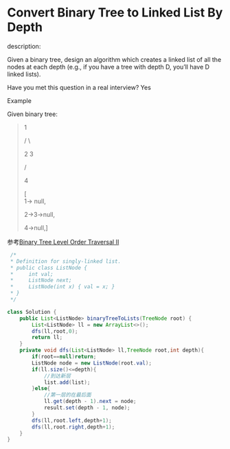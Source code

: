 # Convert Binary Tree to Linked List By Depth

description:

Given a binary tree, design an algorithm which creates a linked list of all the nodes at each depth \(e.g., if you have a tree with depth D, you’ll have D linked lists\).

Have you met this question in a real interview? Yes

Example

Given binary tree:

> 1
>
> /    \
>
> 2     3
>
> /
>
> 4
>
> \[  
> 1-&gt; null,
>
> 2-&gt;3-&gt;null,
>
> 4-&gt;null,\]

参考[Binary Tree Level Order Traversal II](/jiu-zhang-suan-fa/kuan-du-you-xian-sou-suo/binary-tree-level-order-traversal-ii.md)

```java
 /*
 * Definition for singly-linked list.
 * public class ListNode {
 *     int val;
 *     ListNode next;
 *     ListNode(int x) { val = x; }
 * }
 */

class Solution {
    public List<ListNode> binaryTreeToLists(TreeNode root) {
        List<ListNode> ll = new ArrayList<>();
        dfs(ll,root,0);
        return ll;
    }
    private void dfs(List<ListNode> ll,TreeNode root,int depth){
        if(root==null)return;
        ListNode node = new ListNode(root.val);
        if(ll.size()<=depth){
            //到达新层
            list.add(list);
        }else{
            //第一层的在最后面
            ll.get(depth - 1).next = node;
            result.set(depth - 1, node);
        }
        dfs(ll,root.left,depth+1);
        dfs(ll,root.right,depth+1);
    }
}
```



